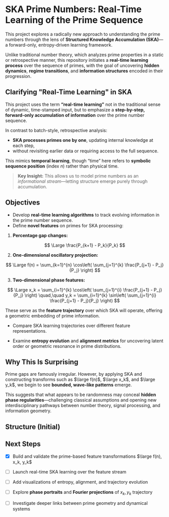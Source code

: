 
# SKA Prime Numbers: Real-Time Learning of the Prime Sequence

This project explores a radically new approach to understanding the prime numbers through the lens of **Structured Knowledge Accumulation (SKA)**—a forward-only, entropy-driven learning framework.

Unlike traditional number theory, which analyzes prime properties in a static or retrospective manner, this repository initiates a **real-time learning process** over the sequence of primes, with the goal of uncovering **hidden dynamics**, **regime transitions**, and **information structures** encoded in their progression.

## Clarifying "Real-Time Learning" in SKA

This project uses the term **“real-time learning”** not in the traditional sense of dynamic, time-stamped input, but to emphasize a **step-by-step, forward-only accumulation of information** over the prime number sequence.

In contrast to batch-style, retrospective analysis:

- **SKA processes primes one by one**, updating internal knowledge at each step,
- without revisiting earlier data or requiring access to the full sequence.

This mimics **temporal learning**, though “time” here refers to **symbolic sequence position** (index $n$) rather than physical time.

> **Key Insight:** This allows us to model prime numbers as an *informational stream*—letting structure emerge purely through accumulation.



##  Objectives

- Develop **real-time learning algorithms** to track evolving information in the prime number sequence.
- Define **novel features** on primes for SKA processing:

1. **Percentage gap changes:**

$$
\Large \frac{P_{k+1} - P_k}{P_k}
$$

2. **One-dimensional oscillatory projection:**

$$
\Large f(n) = \sum_{k=1}^{n} \cos\left( \sum_{j=1}^{k} \frac{P_{j+1} - P_j}{P_j} \right)
$$

3. **Two-dimensional phase features:**

$$
     \Large x_k = \sum_{i=1}^{k} \cos\left( \sum_{j=1}^{i} \frac{P_{j+1} - P_j}{P_j} \right)
     \quad,\quad
      y_k = \sum_{i=1}^{k} \sin\left( \sum_{j=1}^{i} \frac{P_{j+1} - P_j}{P_j} \right)
$$

These serve as the **feature trajectory** over which SKA will operate, offering a geometric embedding of prime information.

- Compare SKA learning trajectories over different feature representations.

- Examine **entropy evolution** and **alignment metrics** for uncovering latent order or geometric resonance in prime distributions.



## Why This Is Surprising

Prime gaps are famously irregular. However, by applying SKA and constructing transforms such as $\large f(n)$, $\large x_k$, and $\large y_k$, we begin to see **bounded, wave-like patterns** emerge.

This suggests that what appears to be randomness may conceal **hidden phase regularities**—challenging classical assumptions and opening new interdisciplinary pathways between number theory, signal processing, and information geometry.


##  Structure (Initial)




## Next Steps

* [x] Build and validate the prime-based feature transformations $\large f(n), x_k, y_k$
* [ ] Launch real-time SKA learning over the feature stream
* [ ] Add visualizations of entropy, alignment, and trajectory evolution
* [ ] Explore **phase portraits** and **Fourier projections** of $x_k, y_k$ trajectory
* [ ] Investigate deeper links between prime geometry and dynamical systems



